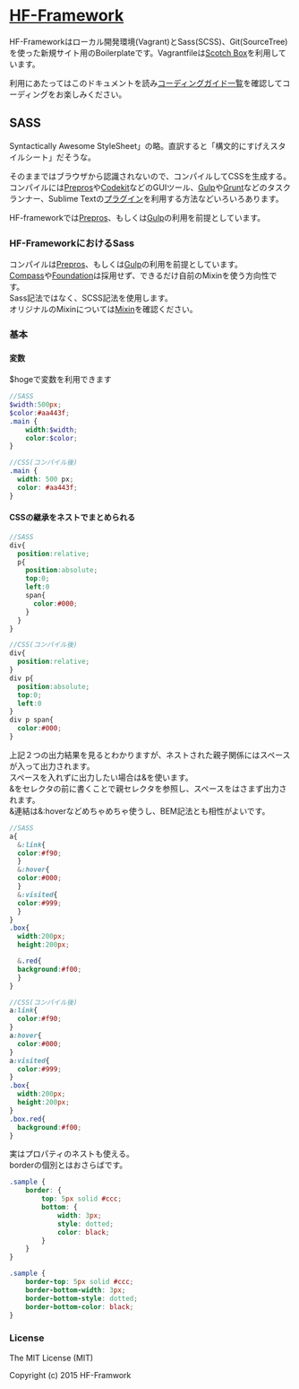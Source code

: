 # [HF-Framework](https://github.com/hanuman6/HF-Framework)
HF-Frameworkはローカル開発環境(Vagrant)とSass(SCSS)、Git(SourceTree)を使った新規サイト用のBoilerplateです。Vagrantfileは[Scotch Box](https://box.scotch.io/)を利用しています。

利用にあたってはこのドキュメントを読み[コーディングガイド一覧](https://github.com/hanuman6/HF-Framework/tree/master/documents)を確認してコーディングをお楽しみください。

## SASS
Syntactically Awesome StyleSheet」の略。直訳すると「構文的にすげえスタイルシート」だそうな。  

そのままではブラウザから認識されないので、コンパイルしてCSSを生成する。  
コンパイルには[Prepros](https://prepros.io/)や[Codekit](https://incident57.com/codekit/)などのGUIツール、[Gulp](http://gulpjs.com/)や[Grunt](http://gruntjs.com/)などのタスクランナー、Sublime Textの[プラグイン](https://packagecontrol.io/packages/Sass)を利用する方法などいろいろあります。  

HF-frameworkでは[Prepros](https://prepros.io/)、もしくは[Gulp](http://gulpjs.com/)の利用を前提としています。


### HF-FrameworkにおけるSass
コンパイルは[Prepros](https://prepros.io/)、もしくは[Gulp](http://gulpjs.com/)の利用を前提としています。  
[Compass](http://compass-style.org/)や[Foundation](http://foundation.zurb.com/)は採用せず、できるだけ自前のMixinを使う方向性です。  
Sass記法ではなく、SCSS記法を使用します。  
オリジナルのMixinについては[Mixin](https://github.com/hanuman6/HF-Framework/edit/master/documents/mixin.md)を確認ください。

### 基本
#### 変数
$hogeで変数を利用できます
```scss
//SASS
$width:500px;
$color:#aa443f;
.main {
	width:$width;
	color:$color;
}
```
```scss
//CSS(コンパイル後)
.main {
  width: 500 px;
  color: #aa443f;
}
```
#### CSSの継承をネストでまとめられる
```scss
//SASS
div{
  position:relative;
  p{
    position:absolute;
    top:0;
    left:0
    span{
      color:#000;
    }
  }
}
```
```scss
//CSS(コンパイル後)
div{
  position:relative;
}
div p{
  position:absolute;
  top:0;
  left:0
}
div p span{
  color:#000;
}
```
上記２つの出力結果を見るとわかりますが、ネストされた親子関係にはスペースが入って出力されます。  
スペースを入れずに出力したい場合は&を使います。  
&をセレクタの前に書くことで親セレクタを参照し、スペースをはさまず出力されます。  
&連結は&:hoverなどめちゃめちゃ使うし、BEM記法とも相性がよいです。
```scss
//SASS
a{
  &:link{
  color:#f90;
  }
  &:hover{
  color:#000;
  }
  &:visited{
  color:#999;
  }
}
.box{
  width:200px;
  height:200px;

  &.red{
  background:#f00;
  }
}
```
```scss
//CSS(コンパイル後)
a:link{
  color:#f90;
}
a:hover{
  color:#000;
}
a:visited{
  color:#999;
}
.box{
  width:200px;
  height:200px;
}
.box.red{
  background:#f00;
}
```
実はプロパティのネストも使える。  
borderの個別とはおさらばです。  
```scss
.sample {
	border: {
		top: 5px solid #ccc;
		bottom: {
			width: 3px;
			style: dotted;
			color: black;
		}
	}
}
```
```css
.sample {
	border-top: 5px solid #ccc;
	border-bottom-width: 3px;
	border-bottom-style: dotted;
	border-bottom-color: black;
}
```

### License

The MIT License (MIT)

Copyright (c) 2015 HF-Framwork
